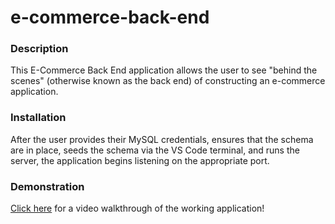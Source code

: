 # e-commerce-back-end

### Description
This E-Commerce Back End application allows the user to see "behind the scenes" (otherwise known as the back end) of constructing an e-commerce application.
### Installation
After the user provides their MySQL credentials, ensures that the schema are in place, seeds the schema via the VS Code terminal, and runs the server, the application begins listening on the appropriate port.
### Demonstration
[Click here](https://drive.google.com/file/d/1EQsRDQqTL_V7u1asN2W1toIxvuU4W080/view) for a video walkthrough of the working application!
